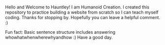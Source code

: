Hello 
and 
Welcome to Hauntley!
I am Humanoid Creation.
I created this repository to practice building a website from scratch so I can teach myself coding.
Thanks for stopping by. 
Hopefully you can leave a helpful comment. :)

Fun fact: Basic sentence structure includes answering whowhatwhenwherewhyandhow :) Have a good day.
